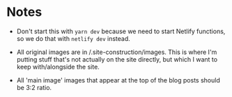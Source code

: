 # Notes

- Don't start this with `yarn dev` because we need to start Netlify functions, so we do that with `netlify dev` instead.

- All original images are in /.site-construction/images. This is where I'm putting stuff that's not actually on the site
  directly, but which I want to keep with/alongside the site.

- All 'main image' images that appear at the top of the blog posts should be 3:2 ratio.
